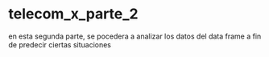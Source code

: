 # telecom_x_parte_2
en esta segunda parte, se pocedera a analizar los datos del data frame a fin de predecir ciertas situaciones 
